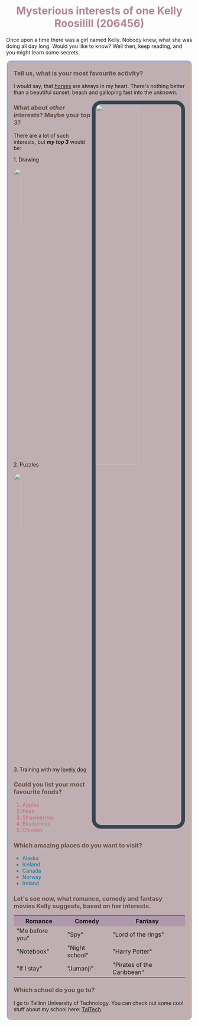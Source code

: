 <style>
h1 {
  text-align: center;
  color: #B48395
}
h3 {
  color: #674C47
}
.food {
  color: 	#CD607E
}
.places {
  color: 	#007AA5
}
#horseImg {
  float: right;
  border: solid;
  border-width: 10px;
  border-color: #36454F;
  border-radius: 25px;
}
.interests {
  background-color: #BFAFB2;
  border: solid;
  border-width: 1px;
  border-color: CornflowerBlue;
  margin: 0px 2px 15px 2px;
  padding: 0px 17px 5px 17px;
  border-radius: 10px;
}
#draw {
  border-radius: 25px;
}
#puzzle {
  border-radius: 25px;
}
.head {
  background-color: #AE98AA;
}
</style>

<div>
  <h1>Mysterious interests of one Kelly Roosilill (206456)</h1>
  <p>Once upon a time there was a girl named Kelly. Nobody knew,
    what she was doing all day long. Would you like to know? Well
    then, keep reading, and you might learn some secrets.</p>
</div>
<div class="interests">
    <h3>Tell us, what is your most favourite activity?</h3>
    <p>I would say, that <a href="https://www.nationalgeographic.com/animals/mammals/h/horse/">horses</a> are always in my heart. There's
      nothing better than a beautiful sunset, beach and galloping
      fast into the unknown.</p>
  <img src="https://cdn.pixabay.com/photo/2020/08/10/19/15/horse-5478605_1280.jpg" id="horseImg" width="50%" />
  <h3>What about <em>other interests</em>? Maybe your top 3?</h3>
  <p>There are a lot of such interests, but <em><b>my top 3</b></em> would be:
    </p>
    <p>1. Drawing</p>
    <img src="https://cdn.pixabay.com/photo/2016/06/29/08/50/pencil-1486278_1280.jpg" id="draw" width="20%" />
    <p>2. Puzzles</p>
  <img src="https://cdn.pixabay.com/photo/2018/03/13/22/53/puzzle-3223941_1280.jpg" id="puzzle" width="20%" />
    <p>3. Training with my 
      <a href="https://dogtime.com/dog-breeds/golden-retriever#/slide/3">lovely dog 
      </a>
    </p>
  <h3>Could you list your most favourite foods?</h3>
  <p>
  <ol> 
    <li class="food">Apples</li>
    <li class="food">Peas</li>
    <li class="food">Strawberries</li>
    <li class="food">Blueberries</li>
    <li class="food">Chicken</li>
  </ol>
  </p>
  <h3>Which amazing places do you want to visit?</h3>
  <p>
    <ul>
      <li class="places">Alaska</li>
      <li class="places">Iceland</li>
      <li class="places">Canada</li>
      <li class="places">Norway</li>
      <li class="places">Ireland</li>
    </ul>
  </p>
  <h3>Let's see now, what romance, comedy and fantasy movies Kelly suggests, based on her interests.</h3>
  <p>
    <table>
      <tr class="head">
        <th>Romance</th>
        <th>Comedy</th>
        <th>Fantasy</th>
      </tr>
      <tr>
        <td>"Me before you"</td>
        <td>"Spy"</td>
        <td>"Lord of the rings"</td>
      </tr>
      <tr>
        <td>"Notebook"</td>
        <td>"Night school"</td>
        <td>"Harry Potter"</td>
      </tr>
      <tr>
        <td>"If I stay"</td>
        <td>"Jumanji"</td>
        <td>"Pirates of the Caribbean"</td>
      </tr>
  </table>
  <h3>Which school do you go to?</h3>
  <p>I go to Tallinn University of Technology. You can check out some cool stuff about my school here: <a href="https://taltech.ee/">TalTech</a>.
  </p>
</div>
